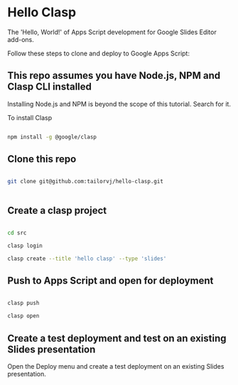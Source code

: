 # Hello Clasp

The 'Hello, World!' of Apps Script development for Google Slides Editor add-ons.

Follow these steps to clone and deploy to Google Apps Script:

## This repo assumes you have Node.js, NPM and Clasp CLI installed

Installing Node.js and NPM is beyond the scope of this tutorial. Search for it. 

To install Clasp
```bash

npm install -g @google/clasp

```

## Clone this repo

```bash

git clone git@github.com:tailorvj/hello-clasp.git
    
```

## Create a clasp project

```bash

cd src

clasp login

clasp create --title 'hello clasp' --type 'slides'

```

## Push to Apps Script and open for deployment

```bash

clasp push

clasp open

```

## Create a test deployment and test on an existing Slides presentation

Open the Deploy menu and create a test deployment on an existing Slides presentation.